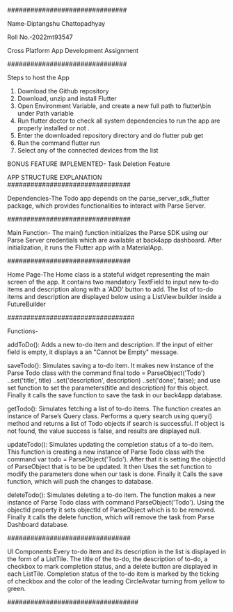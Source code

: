 ###############################

Name-Diptangshu Chattopadhyay

Roll No.-2022mt93547

Cross Platform App Development Assignment

###############################

Steps to host the App

1) Download the Github repository
2) Download, unzip and install Flutter 
3) Open Environment Variable, and create a new full path to flutter\bin under Path variable
4) Run flutter doctor to check all system dependencies to run the app are properly installed or not .
5) Enter the downloaded repository directory and do flutter pub get 
6) Run the command flutter run
7) Select any of the connected devices from the list

BONUS FEATURE IMPLEMENTED-
Task Deletion Feature

APP STRUCTURE EXPLANATION
################################

Dependencies-The Todo app depends on the parse_server_sdk_flutter package, which provides functionalities to interact with Parse Server.


################################

Main Function- The main() function initializes the Parse SDK using our Parse Server credentials which are available at back4app dashboard. After initialization, it runs the Flutter app with a MaterialApp.

################################

Home Page-The Home class is a stateful widget representing the main screen of the app. It contains two mandatory TextField to input new to-do items and description along with a 'ADD' button to add. The list of to-do items and description are displayed below using a ListView.builder inside a FutureBuilder

#################################

Functions-

addToDo(): Adds a new to-do item and description. If the input of either field is empty, it displays a an "Cannot be Empty" message.

saveTodo(): Simulates saving a to-do item. It makes new instance of the Parse Todo class with the command final todo = ParseObject('Todo')
      ..set('title', title)
      ..set('description', description)
      ..set('done', false);
and use set function to set the parameters(title and description) for this object. Finally it calls the save function to save the task in our back4app database.

getTodo(): Simulates fetching a list of to-do items. The function creates an instance of Parse’s Query class. Performs a query search using query() method and returns a list of Todo objects if search is successful. If object is not found, the value success is false, and results are displayed null.

updateTodo(): Simulates updating the completion status of a to-do item. This function is creating a new instance of Parse Todo class with the command var todo = ParseObject('Todo').
After that it is setting the objectId of ParseObject that is to be be updated. It then Uses the set function to modify the parameters done when our task is done. Finally it Calls the save function, which will push the changes to database.

deleteTodo(): Simulates deleting a to-do item. The function makes a new instance of Parse Todo class with command ParseObject('Todo').
Using the objectId property it sets objectId of ParseObject which is to be removed. Finally it calls the delete function, which will remove the task from Parse Dashboard database.

################################

UI Components
Every to-do item and its description in the list is displayed in the form of a  ListTile.
The title of the to-do, the description of to-do, a checkbox to mark completion status, and a delete button are displayed in each ListTile.
Completion status of the to-do item is marked by the ticking of checkbox and the color of the leading CircleAvatar turning from yellow to green.

##################################







